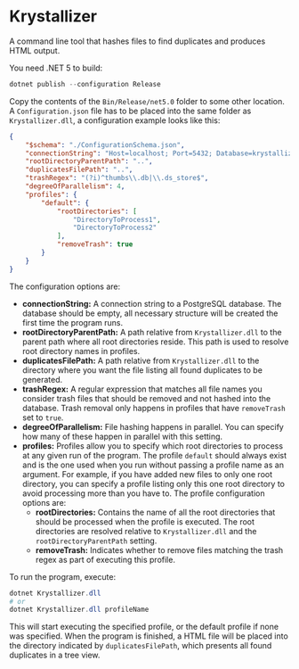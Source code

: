 # Krystallizer

A command line tool that hashes files to find duplicates and produces HTML output.

You need .NET 5 to build:

```powershell
dotnet publish --configuration Release
```

Copy the contents of the `Bin/Release/net5.0` folder to some other location.
A `Configuration.json` file has to be placed into the same folder as `Krystallizer.dll`,
a configuration example looks like this:

```json
{
    "$schema": "./ConfigurationSchema.json",
    "connectionString": "Host=localhost; Port=5432; Database=krystallizer; User ID=my_user; Password=my_password; Application Name=Krystallizer;",
    "rootDirectoryParentPath": "..",
    "duplicatesFilePath": "..",
    "trashRegex": "(?i)^thumbs\\.db|\\.ds_store$",
    "degreeOfParallelism": 4,
    "profiles": {
        "default": {
            "rootDirectories": [
                "DirectoryToProcess1",
                "DirectoryToProcess2"
            ],
            "removeTrash": true
        }
    }
}
```

The configuration options are:

* **connectionString:** A connection string to a PostgreSQL database. The database should be empty,
  all necessary structure will be created the first time the program runs.
* **rootDirectoryParentPath:** A path relative from `Krystallizer.dll` to the parent path where
  all root directories reside. This path is used to resolve root directory names in profiles.
* **duplicatesFilePath:** A path relative from `Krystallizer.dll` to the directory where you want
  the file listing all found duplicates to be generated.
* **trashRegex:** A regular expression that matches all file names you consider trash files that
  should be removed and not hashed into the database. Trash removal only happens in profiles that
  have `removeTrash` set to `true`.
* **degreeOfParallelism:** File hashing happens in parallel. You can specify how many of these
  happen in parallel with this setting.
* **profiles:** Profiles allow you to specify which root directories to process at any given run
  of the program. The profile `default` should always exist and is the one used when you run without
  passing a profile name as an argument. For example, if you have added new files to only one root
  directory, you can specify a profile listing only this one root directory to avoid processing more
  than you have to. The profile configuration options are:
  * **rootDirectories:** Contains the name of all the root directories that should be processed when
    the profile is executed. The root directories are resolved relative to `Krystallizer.dll` and
    the `rootDirectoryParentPath` setting.
  * **removeTrash:** Indicates whether to remove files matching the trash regex as part of executing
    this profile.

To run the program, execute:

```powershell
dotnet Krystallizer.dll
# or
dotnet Krystallizer.dll profileName
```

This will start executing the specified profile, or the default profile if none was specified.
When the program is finished, a HTML file will be placed into the directory indicated by
`duplicatesFilePath`, which presents all found duplicates in a tree view.
